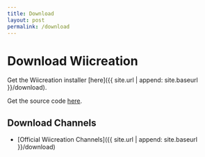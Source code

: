 ```yaml
---
title: Download
layout: post
permalink: /download
---
```


# Download Wiicreation

Get the Wiicreation installer [here]({{ site.url | append: site.baseurl }}/download).

Get the source code [here](//github.com/C1200/Wiicreation).

## Download Channels

- [Official Wiicreation Channels]({{ site.url | append: site.baseurl }}/download)
